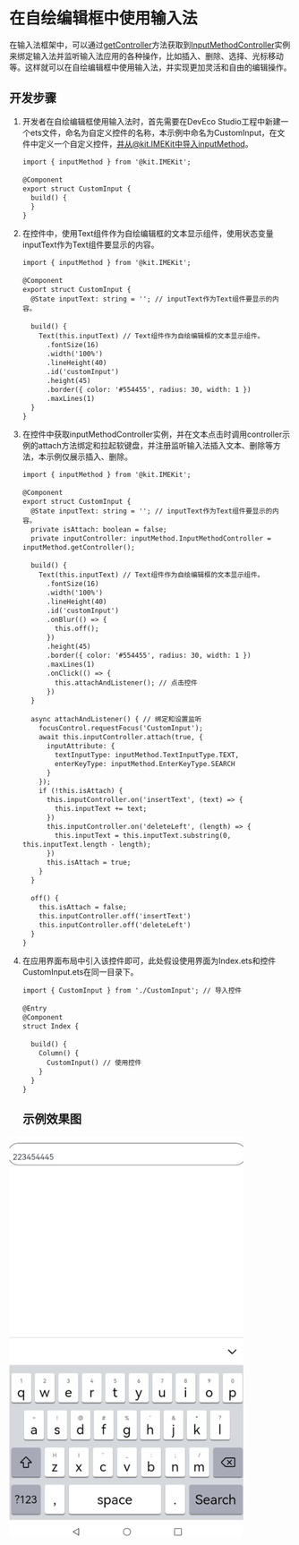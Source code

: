 # 在自绘编辑框中使用输入法

在输入法框架中，可以通过[getController](../reference/apis-ime-kit/js-apis-inputmethod.md#inputmethodgetcontroller9)方法获取到[InputMethodController](../reference/apis-ime-kit/js-apis-inputmethod.md#inputmethodcontroller)实例来绑定输入法并监听输入法应用的各种操作，比如插入、删除、选择、光标移动等。这样就可以在自绘编辑框中使用输入法，并实现更加灵活和自由的编辑操作。

## 开发步骤

1. 开发者在自绘编辑框使用输入法时，首先需要在DevEco Studio工程中新建一个ets文件，命名为自定义控件的名称，本示例中命名为CustomInput，在文件中定义一个自定义控件，并从@kit.IMEKit中导入inputMethod。

   ```ets
   import { inputMethod } from '@kit.IMEKit';
   
   @Component
   export struct CustomInput {
     build() {
     }
   }
   ```

2. 在控件中，使用Text组件作为自绘编辑框的文本显示组件，使用状态变量inputText作为Text组件要显示的内容。

   ```ets
   import { inputMethod } from '@kit.IMEKit';
   
   @Component
   export struct CustomInput {
     @State inputText: string = ''; // inputText作为Text组件要显示的内容。
     
     build() {
       Text(this.inputText) // Text组件作为自绘编辑框的文本显示组件。
         .fontSize(16)
         .width('100%')
         .lineHeight(40)
         .id('customInput')
         .height(45)
         .border({ color: '#554455', radius: 30, width: 1 })
         .maxLines(1)
     }
   }
   ```

3. 在控件中获取inputMethodController实例，并在文本点击时调用controller示例的attach方法绑定和拉起软键盘，并注册监听输入法插入文本、删除等方法，本示例仅展示插入、删除。

   ```ets
   import { inputMethod } from '@kit.IMEKit';
   
   @Component
   export struct CustomInput {
     @State inputText: string = ''; // inputText作为Text组件要显示的内容。
     private isAttach: boolean = false;
     private inputController: inputMethod.InputMethodController = inputMethod.getController();
   
     build() {
       Text(this.inputText) // Text组件作为自绘编辑框的文本显示组件。
         .fontSize(16)
         .width('100%')
         .lineHeight(40)
         .id('customInput')
         .onBlur(() => {
           this.off();
         })
         .height(45)
         .border({ color: '#554455', radius: 30, width: 1 })
         .maxLines(1)
         .onClick(() => {
           this.attachAndListener(); // 点击控件
         })
     }
   
     async attachAndListener() { // 绑定和设置监听
       focusControl.requestFocus('CustomInput');
       await this.inputController.attach(true, {
         inputAttribute: {
           textInputType: inputMethod.TextInputType.TEXT,
           enterKeyType: inputMethod.EnterKeyType.SEARCH
         }
       });
       if (!this.isAttach) {
         this.inputController.on('insertText', (text) => {
           this.inputText += text;
         })
         this.inputController.on('deleteLeft', (length) => {
           this.inputText = this.inputText.substring(0, this.inputText.length - length);
         })
         this.isAttach = true;
       }
     }

     off() {
       this.isAttach = false;
       this.inputController.off('insertText')
       this.inputController.off('deleteLeft')
     }
   }
   ```

4. 在应用界面布局中引入该控件即可，此处假设使用界面为Index.ets和控件CustomInput.ets在同一目录下。

   ```ets
   import { CustomInput } from './CustomInput'; // 导入控件
   
   @Entry
   @Component
   struct Index {
   
     build() {
       Column() {
         CustomInput() // 使用控件
       }
     }
   }
   ```

   ## 示例效果图
  ![示例效果图](image-1.png)